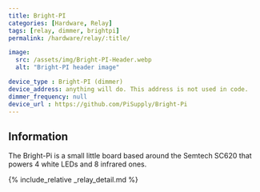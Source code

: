 ```yaml
---
title: Bright-PI
categories: [Hardware, Relay]
tags: [relay, dimmer, brightpi]
permalink: /hardware/relay/:title/

image:
  src: /assets/img/Bright-PI-Header.webp
  alt: "Bright-PI header image"

device_type : Bright-PI (dimmer)
device_address: anything will do. This address is not used in code.
dimmer_frequency: null
device_url : https://github.com/PiSupply/Bright-Pi
---
```


## Information
The Bright-Pi is a small little board based around the Semtech SC620 that powers 4 white LEDs and 8 infrared ones.

{% include_relative _relay_detail.md %}